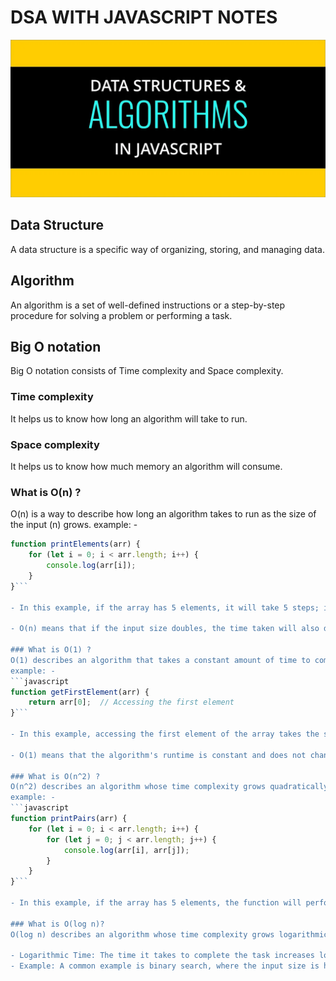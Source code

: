 # DSA WITH JAVASCRIPT NOTES

![Project Screenshot](./assets/dsa.png)

## Data Structure
A data structure is a specific way of organizing, storing, and managing data.

## Algorithm
An algorithm is a set of well-defined instructions or a step-by-step procedure for solving a problem or performing a task.

## Big O notation
Big O notation consists of Time complexity and Space complexity.

### Time complexity
It helps us to know how long an algorithm will take to run.

### Space complexity
It helps us to know how much memory an algorithm will consume.

### What is O(n) ?
O(n) is a way to describe how long an algorithm takes to run as the size of the input (n) grows.
example: -
``` javascript
function printElements(arr) {
    for (let i = 0; i < arr.length; i++) {
        console.log(arr[i]);
    }
}```

- In this example, if the array has 5 elements, it will take 5 steps; if it has 10 elements, it will take 10 steps.

- O(n) means that if the input size doubles, the time taken will also double. It's straightforward and scales linearly with the input size.

### What is O(1) ?
O(1) describes an algorithm that takes a constant amount of time to complete, regardless of the size of the input. This means that the execution time remains the same no matter how much the input size increases.
example: - 
```javascript
function getFirstElement(arr) {
    return arr[0];  // Accessing the first element
}```

- In this example, accessing the first element of the array takes the same amount of time whether the array has 5 elements or 5 million elements.

- O(1) means that the algorithm's runtime is constant and does not change with the size of the input.

### What is O(n^2) ?
O(n^2) describes an algorithm whose time complexity grows quadratically with the size of the input (n). It's less efficient than O(n) and O(1) for large inputs because the time required increases rapidly as the input size increases.
example: - 
```javascript
function printPairs(arr) {
    for (let i = 0; i < arr.length; i++) {
        for (let j = 0; j < arr.length; j++) {
            console.log(arr[i], arr[j]);
        }
    }
}```

- In this example, if the array has 5 elements, the function will perform 5 * 5 = 25 operations. If the array has 10 elements, it will perform 10 * 10 = 100 operations.

### What is O(log n)?
O(log n) describes an algorithm whose time complexity grows logarithmically with the size of the input (n). This means that the time it takes to complete the algorithm increases slowly as the input size grows. Logarithmic time complexity is highly efficient, especially for large input sizes.

- Logarithmic Time: The time it takes to complete the task increases logarithmically as the input size increases.
- Example: A common example is binary search, where the input size is halved at each step.